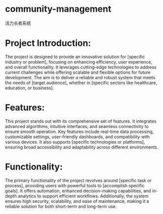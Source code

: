 # community-management
活力长者系统
# Project Introduction:

The project is designed to provide an innovative solution for [specific industry or problem], focusing on enhancing efficiency, user experience, and overall functionality. It leverages cutting-edge technologies to address current challenges while offering scalable and flexible options for future development. The aim is to deliver a reliable and robust system that meets the needs of [target audience], whether in [specific sectors like healthcare, education, or business].

# Features:

This project stands out with its comprehensive set of features. It integrates advanced algorithms, intuitive interfaces, and seamless connectivity to ensure smooth operation. Key features include real-time data processing, customizable settings, user-friendly dashboards, and compatibility with various devices. It also supports [specific technologies or platforms], ensuring broad accessibility and adaptability across different environments.

# Functionality:

The primary functionality of the project revolves around [specific task or process], providing users with powerful tools to [accomplish specific goals]. It offers automation, enhanced decision-making capabilities, and in-depth analytics to support efficient workflows. Additionally, the system ensures high security, scalability, and ease of maintenance, making it a reliable solution for both short-term and long-term use.
